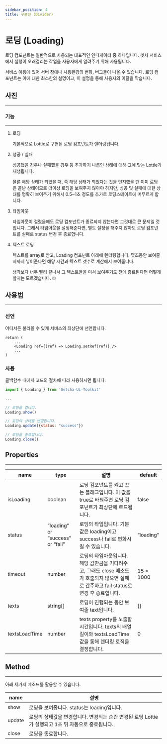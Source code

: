 ```yaml
---
sidebar_position: 4
title: 구분선 (Divider)
---
```


# 로딩 (Loading)

로딩 컴포넌트는 일반적으로 사용되는 대표적인 인디케이터 중 하나입니다.
겟차 서비스에서 실행이 오래걸리는 작업을 사용자에게 알려주기 위해 사용됩니다.

서비스 이용에 있어 서버 장애나 사용환경의 변화, 버그들이 나올 수 있습니다. 로딩 컴포넌트는 이에 대한 최소한의 설명이고, 이 설명을 통해 사용자의 이탈을 막습니다.

## 사진

---

### 기능

---

1. 로딩

   기본적으로 Lottie로 구현된 로딩 컴포넌트가 렌더링됩니다.

2. 성공 / 실패

   성공했을 경우나 실패했을 경우 등 추가하기 나름인 상태에 대해 그에 맞는 Lottie가 재생됩니다.

   물론 해당 상태가 되었을 때, 즉 해당 상태가 되었다는 것을 인지했을 땐 이미 로딩은 끝난 상태이므로 더이상 로딩을 보여주지 않아야 하지만, 성공 및 실패에 대한 상태를 명확히 보여주기 위해서 0.5~1초 정도를 추가로 로딩스테이트에 머무르게 합니다.

3. 타임아웃

   타임아웃이 걸렸음에도 로딩 컴포넌트가 종료되지 않는다면 그것대로 큰 문제일 것입니다. 그래서 타임아웃을 설정해준다면, 별도 설정을 해주지 않아도 로딩 컴포넌트를 실패로 status 변경 후 종료합니다.

4. 텍스트 로딩

   텍스트를 array로 받고, Loading 컴포넌트 아래에 렌더링합니다. 몇초동안 보여줄지까지 넣어준다면 해당 시간과 텍스트 갯수로 계산해서 보여줍니다.

   생각보다 너무 빨리 끝나서 그 텍스트들을 미쳐 보여주기도 전에 종료된다면 어떻게할지는 모르겠습니다. 🙄

## 사용법

---

### 선언

어디서든 불러올 수 있게 서비스의 최상단에 선언합니다.

```tsx
return (
	...
	<Loading ref={(ref) => Loading.setRef(ref)} />
	...
)
```

### 사용

콜백함수 내에서 코드의 절차에 따라 사용하시면 됩니다.

```jsx
import { Loading } from 'Getcha-Ui-Toolkit'

...

// 로딩을 켭니다.
Loading.show()

// 로딩의 상태를 변경합니다.
Loading.update({status: "success"})

// 로딩을 종료합니다.
Loading.close()
```

## Properties

---

| name          | type                             | 설명                                                                                                                                     | default    |
| ------------- | -------------------------------- | ---------------------------------------------------------------------------------------------------------------------------------------- | ---------- |
| isLoading     | boolean                          | 로딩 컴포넌트를 켜고 끄는 플래그입니다. 이 값을 true로 바꿔주면 로딩 컴포넌트가 최상단에 로드됩니다.                                     | false      |
| status        | “loading” or “success” or “fail” | 로딩의 타입입니다. 기본값은 loading이고 success나 fail로 변화시킬 수 있습니다.                                                           | “loading”  |
| timeout       | number                           | 로딩의 타임아웃입니다. 해당 값만큼을 기다려주고, 그래도 close 메소드가 호출되지 않으면 실패로 간주하고 fail status로 변경 후 종료합니다. | 15 \* 1000 |
| texts         | string[]                         | 로딩이 진행되는 동안 보여줄 text입니다.                                                                                                  | []         |
| textsLoadTime | number                           | texts property를 노출할 시간입니다. texts의 배열 길이와 textsLoadTime 값을 통해 렌더링 로직을 결정합니다.                                | 0          |

## Method

---

아래 세가지 메소드를 활용할 수 있습니다.

| name   | 설명                                                                                                |
| ------ | --------------------------------------------------------------------------------------------------- |
| show   | 로딩을 보여줍니다. status는 loading입니다.                                                          |
| update | 로딩의 상태값을 변경합니다. 변경되는 순간 변경된 로딩 Lottie가 실행되고 1초 뒤 자동으로 종료됩니다. |
| close  | 로딩을 종료합니다.                                                                                  |
